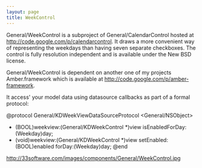 ```yaml
---
layout: page
title: WeekControl
---
```


General/WeekControl is a subproject of General/CalendarControl hosted at http://code.google.com/p/calendarcontrol. It draws a more convenient way of representing the weekdays than having seven separate checkboxes. The control is fully resolution independent and is available under the New BSD license.

General/WeekControl is dependent on another one of my projects Amber.framework which is available at http://code.google.com/p/amber-framework.

It access' your model data using datasource callbacks as part of a formal protocol:

    
@protocol General/KDWeekViewDataSourceProtocol <General/NSObject>
- (BOOL)weekview:(General/KDWeekControl *)view isEnabledForDay:(Weekday)day;
- (void)weekview:(General/KDWeekControl *)view setEnabled:(BOOL)enabled forDay:(Weekday)day;
@end


http://33software.com/images/components/General/WeekControl.jpg
